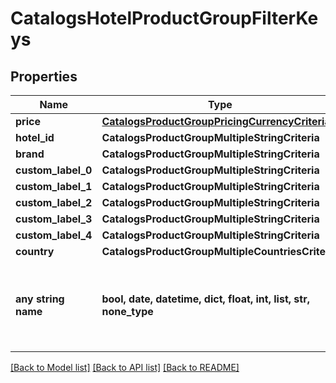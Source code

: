 # CatalogsHotelProductGroupFilterKeys


## Properties
Name | Type | Description | Notes
------------ | ------------- | ------------- | -------------
**price** | [**CatalogsProductGroupPricingCurrencyCriteria**](CatalogsProductGroupPricingCurrencyCriteria.md) |  | [optional] 
**hotel_id** | **CatalogsProductGroupMultipleStringCriteria** |  | [optional] 
**brand** | **CatalogsProductGroupMultipleStringCriteria** |  | [optional] 
**custom_label_0** | **CatalogsProductGroupMultipleStringCriteria** |  | [optional] 
**custom_label_1** | **CatalogsProductGroupMultipleStringCriteria** |  | [optional] 
**custom_label_2** | **CatalogsProductGroupMultipleStringCriteria** |  | [optional] 
**custom_label_3** | **CatalogsProductGroupMultipleStringCriteria** |  | [optional] 
**custom_label_4** | **CatalogsProductGroupMultipleStringCriteria** |  | [optional] 
**country** | **CatalogsProductGroupMultipleCountriesCriteria** |  | [optional] 
**any string name** | **bool, date, datetime, dict, float, int, list, str, none_type** | any string name can be used but the value must be the correct type | [optional]

[[Back to Model list]](../README.md#documentation-for-models) [[Back to API list]](../README.md#documentation-for-api-endpoints) [[Back to README]](../README.md)


